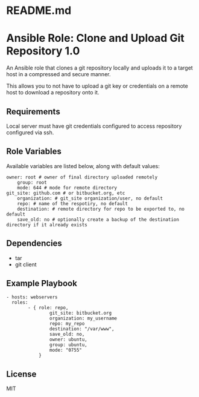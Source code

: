 # README.md
# Ansible Role: Clone and Upload Git Repository 1.0

An Ansible role that clones a git repository locally and uploads it to a target host in a compressed and secure manner.  

This allows you to not have to upload a git key or credentials on a remote host to download a repository onto it.

## Requirements

Local server must have git credentials configured to access repository configured via ssh.  

## Role Variables

Available variables are listed below, along with default values:

    owner: root # owner of final directory uploaded remotely
		group: root
		mode: 644 # mode for remote directory
    git_site: github.com # or bitbucket.org, etc
		organization: # git_site organization/user, no default
		repo: # name of the respotiry, no default
		destination: # remote directory for repo to be exported to, no default
		save_old: no # optionally create a backup of the destination directory if it already exists

## Dependencies

- tar
- git client

## Example Playbook

    - hosts: webservers
      roles:
			- { role: repo,
					git_site: bitbucket.org
					organization: my_username
					repo: my_repo
					destination: "/var/www",
					save_old: no,
					owner: ubuntu,
					group: ubuntu,
					mode: "0755"
				}

## License

MIT
